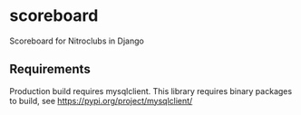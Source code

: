 # scoreboard

Scoreboard for Nitroclubs in Django

## Requirements

Production build requires mysqlclient. 
This library requires binary packages to build, see https://pypi.org/project/mysqlclient/

